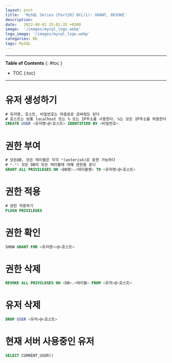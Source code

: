 ```yaml
---
layout: post
title:  'MySQL Series [Part20] DCL(1): GRANT, REVOKE'
description: 
date:   2022-08-01 15:01:35 +0300
image:  '/images/mysql_logo.webp'
logo_image: '/images/mysql_logo.webp'
categories: DE
tags: MySQL
---
```


---
**Table of Contents**
{: #toc }
*  TOC
{:toc}

---

# 유저 생성하기

```SQL
# 유저명, 호스트, 비밀번호는 따옴표로 감싸줘도 된다
# 호스트는 보통 localhost 또는 % 또는 IP주소를 사용한다. %는 모든 IP주소를 허용한다는 의미
CREATE USER <유저명>@<호스트> IDENTIFIED BY <비밀번호>
```

# 권한 부여

```SQL
# 모든DB, 모든 테이블은 각각 *(asterisk)로 표현 가능하다
# *.*: 모든 DB의 모든 테이블에 대해 권한을 준다
GRANT ALL PRIVILEGES ON <DB명>.<테이블명> TO <유저명>@<호스트>
```

# 권한 적용

```SQL
# 권한 적용하기
FLUSH PRIVILEGES
```

# 권한 확인

```SQL
SHOW GRANT FOR <유저명>>@<호스트>
```

# 권한 삭제

```sql
REVOKE ALL PRIVILEGES ON <DB>.<테이블> FROM <유저>@<호스트>
```

# 유저 삭제

```sql
DROP USER <유저>@<호스트>
```

# 현재 서버 사용중인 유저

```SQL
SELECT CURRENT_USER()
```